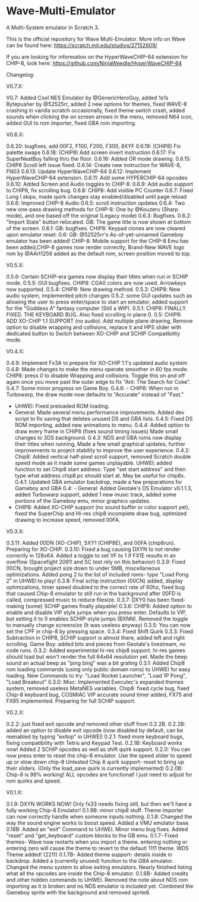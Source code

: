 # Wave-Multi-Emulator
A Multi-System emulator in Scratch 3.


This is the official repository for Wave Multi-Emulator. More info on Wave can be found here: https://scratch.mit.edu/studios/27152609/

If you are looking for information on the HyperWaveCHIP-64 extension for CHIP-8, look here: https://github.com/NinjaWeedle/HyperWaveCHIP-64


Changelog:

V0.7.X:

V0.7: Added Cool NES Emulator by @GenericHeroGuy, added 1s1s Bytepusher by @52525rr,
added 2 new options for themes, fixed WAVE-8 crashing in vanilla scratch occasionally,
fixed theme switch crash, added sounds when clicking the on screen arrows in the menu,
removed N64 icon, added GUI to rom importer, fixed GBA rom importing.

V0.6.X:

0.6.20: bugfixes, add 00F2, F100, F200, F300, 8XYF
0.6.19: (CHIP8) Fix palette swaps
0.6.18: (CHIP8) Add screen invert instruction 
0.6.17: Fix SuperNeatBoy falling thru the floor.
0.6.16: Added OR mode drawing.
0.6.15: CHIP8 Scroll left issue fixed.
0.6.14: Create new instruction for WAVE-8, FN03
0.6.13: Update HyperWaveCHIP-64
0.6.12: Implement HyperWaveCHIP-64 extension.
0.6.11: Add some HYPERCHIP-64 opcodes
0.6.10: Added Screen and Audio toggles to CHIP-8.
0.6.9: Add audio support to CHIP8, fix scrolling bug.
0.6.8: CHIP8: Add visible PC Counter
0.6.7: Fixed Long I skips, made quirk changes stay enabled/disabled until page reload 
0.6.6: Improved CHIP-8 Audio
0.6.5: scroll instruction updates
0.6.4: Two new one-pass drawing methods for CHIP-8: One by @Kouzeru (Sharp mode), and one based off the original (Legacy mode)
0.6.3: Bugfixes.
0.6.2: "Import State" button relocated. GB: The game title is now shown at bottom of the screen.
0.6.1: GB: bugfixes. CHIP8: Keypad clones are now cleared upon emulator reset.
0.6: GB: @52525rr's As-of-yet-unnamed Gameboy emulator has been added!
CHIP-8: Mobile support for the CHIP-8 Emu has been added,CHIP-8 games now render correctly, Brand-New WAVE logo rom by @AArt1256 added as the default rom, screen position moved to top.

V0.5.X:

0.5.6: Certain SCHIP-era games now display their  titles when run in SCHIP mode.
0.5.5: GUI bugfixes. CHIP8: CGA0 colors are now used. Arrowkeys now supported.
0.5.4: CHIP8: New drawing method.
0.5.3: CHIP8: New audio system, implemented pitch changes
0.5.2: some GUI updates such as allowing the user to press enter/space to start an emulator, added support for the "Goddess A" fantasy computer (Still a WIP).
0.5.1: CHIP8: FINALLY. FIXED. THE KEYBOARD BUG.  Also fixed scrolling in plane 0.
0.5: CHIP8: ADD XO-CHIP 1.1 SUPPORT (no audio). Add multiple plane drawing, Remove option to disable wrapping and collisions, replace it and HPS slider with dedicated button to Switch between XO-CHIP and SCHIP Compatibility mode.

V0.4.X:

0.4.9: Implement Fx3A to prepare for XO-CHIP 1.1's updated audio system
0.4.8: Made changes to make the menu operate smoother in 60 fps mode. CHIP8: press 0 to disable Wrapping and collisions. Toggle this on and off again once you move past the outer edge to fix "Ant: The Search for Coke".
0.4.7: Some minor progress on Game Boy.
0.4.6: - CHIP8: When run in Turbowarp, the draw mode now defaults to "Accurate" instead of "Fast."
- UHWEI: Fixed preloaded ROM loading.
- General: Made several menu performance improvements. Added dev script to fix saving that deletes unused DS and GBA lists.
0.4.5: Fixed DS ROM importing, added new animations to menu.
0.4.4: Added option to draw every frame in CHIP8 (fixes sound timing issues) Made small changes to 3DS background.
0.4.3: NDS and GBA roms now display their titles when running, Made a few small graphical updates, further improvements to project stability to improve the user experience.
0.4.2: Chip8: Added vertical half-pixel scroll support, removed Scratch double speed mode as it made some games unplayable. UHWEI: added function to set Chip8 start address: Type "set start address" and then type what address chip8.pc should start at. May be useful for chip8x.
0.4.1: Updated GBA emulator backdrop, made a few preparations for Gameboy and GBA
0.4: - General: Added Geotale's DS Emulator v0.1.1.3, added Turbowarp support, added 1 new music track, added some portions of the Gameboy emu, minor graphics updates.
- CHIP8: Added XO-CHIP support (no sound buffer 
 or color support yet), fixed the SuperChip and Hi-res chip8 incomplete draw bug, optimized drawing to increase speed, removed 00FA.

V0.3.X:

0.3.11: Added 00DN (XO-CHIP), 5XY1 (CHIP8E), and 00FA (chip8run). Preparing for XO-CHIP.
0.3.10: Fixed a bug causing DXYN to not render correctly in 128x64. Added a toggle to set VF to 1 if FX1E results in an overflow (Spacefight 2091! and SC test rely on this behavior)
0.3.9: Fixed 00CN, brought project size down to under 5MB, miscellaneous optimizations. Added pong 2 to the list of included roms- type "Load Pong 2" in UHWEI to play!
0.3.8: Final schip instruction (00CN) added, display optimizations, timer speed doubled to the correct rate of 60hz, fixed bug that caused Chip-8 emulator to still run in the background after 00FD is called, compressed music to reduce filesize.
0.3.7: DXY0 has been fixed- making (some) SCHIP games finally playable! 
0.3.6: CHIP8: Added option to enable and disable VIP style jumps when you press enter. Defaults to VIP, but setting it to 0 enables SCHIP-style jumps (BXNN). Removed the toggle to manually change screensize (It was useless anyway)
0.3.5: You can now set the CPF in chip-8 by pressing space.
0.3.4: Fixed Shift Quirk
0.3.3: Fixed Subtraction in CHIP8, SCHIP support is almost there, added left and right scrolling. Game Boy: added bits and pieces from Geotale's livestream, no code runs.
0.3.2: Added experimental hi-res chip8 support. hi-res games should load but won't render the full 64x64 resolution yet. Made the beep sound an actual beep as "ping bing" was a bit grating
0.3.1: Added Chip8 rom loading commands (using only public domain roms) to UHWEI for easy loading.
New Commands to try: "Load Rocket Launcher", "Load 1P Pong", "Load Breakout"
0.3.0: 
   Misc: Implemented Executec's expanded themes system, removed useless MetaNES variables.
   Chip8: fixed cycle bug, fixed Chip-8 keyboard bug, COSMIAC VIP accurate sound timer added, FX75 and FX85 implemented. Preparing for full SCHIP support.

V0.2.X:

0.2.2: just fixed exit opcode and removed other stuff from 0.2.2B.
0.2.2B: added an option to disable exit opcode (now disabled by default, can be reenabled by typing "exitop" in UHWEI)
0.2.1: fixed more keyboard bugs, fixing compatibility with Tetris and Keypad Test.
0.2.1B: Keyboard works now! Added 2 SCHIP opcodes as well as shift quirk support.
0.2.0: You can now press enter to reset the chip-8 emulator. Use the speed slider to speed up  or slow down chip-8 Untested Chip 8 quirk support- reset to bring up their sliders. (Only the load_save quirk is currently implemented)
0.2.0B: Chip-8 is 98% working! ALL opcodes are functional! I just need to adjust for rom quirks and speed.

V0.1.X:

0.1.9: DXYN WORKS NOW! Only fx33 needs fixing still, but then we'll have a fully working Chip-8 Emulator!
0.1.9B: minor chip8 stuff. Theme importer can now correctly handle when someone inputs nothing.
0.1.8: Changed the way the sound engine works to boost speed. Added a VMU emulator base.
0.18B: Added an "exit" Command to UHWEI. Minor menu bug fixes. Added "reset" and "get_keyboard" custom blocks to the GB emu.
0.1.7- Fixed themes- Wave now restarts when you import a theme. entering nothing or entering zero will cause the theme to revert to the default 1111 theme. WDS Theme added! (2211)
0.1.7B- Added theme support- details inside in backdrop. Added a (currently unused) function to the GBA emulator. Changed the menu system to allow exiting emulators. Nearly finished listing what all the opcodes are inside the Chip-8 emulator.
0.1.6B- Added credits and other hidden commands to UHWEI. Removed the note about NDS rom importing as it is broken and no NDS emulator is included yet. Combined the Gameboy sprite with the background and removed sprite8.
